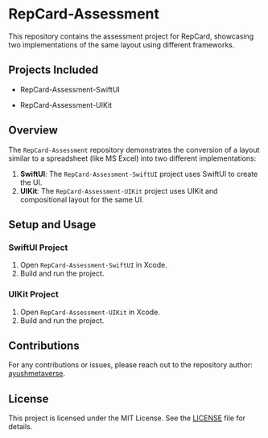 # RepCard-Assessment

This repository contains the assessment project for RepCard, showcasing two implementations of the same layout using different frameworks.

## Projects Included

- RepCard-Assessment-SwiftUI

- RepCard-Assessment-UIKit


## Overview

The `RepCard-Assessment` repository demonstrates the conversion of a layout similar to a spreadsheet (like MS Excel) into two different implementations:

1. **SwiftUI**: The `RepCard-Assessment-SwiftUI` project uses SwiftUI to create the UI.
2. **UIKit**: The `RepCard-Assessment-UIKit` project uses UIKit and compositional layout for the same UI.

## Setup and Usage

### SwiftUI Project

1. Open `RepCard-Assessment-SwiftUI` in Xcode.
2. Build and run the project.

### UIKit Project

1. Open `RepCard-Assessment-UIKit` in Xcode.
2. Build and run the project.

## Contributions

For any contributions or issues, please reach out to the repository author: [ayushmetaverse](https://github.com/ayushmetaverse).

## License

This project is licensed under the MIT License. See the [LICENSE](LICENSE) file for details.


